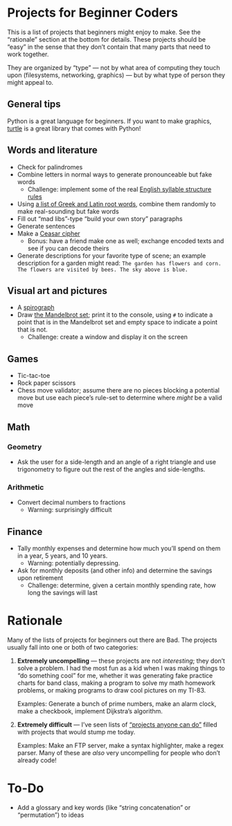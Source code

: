 # Projects for Beginner Coders

This is a list of projects that beginners might enjoy to make. See the
“rationale” section at the bottom for details. These projects should be “easy”
in the sense that they don’t contain that many parts that need to work together.

They are organized by “type” — not by what area of computing they touch upon
(filesystems, networking, graphics) — but by what type of person they might
appeal to.

## General tips

Python is a great language for beginners. If you want to make graphics,
[turtle] is a great library that comes with Python!

## Words and literature

* Check for palindromes
* Combine letters in normal ways to generate pronounceable but fake words
  * Challenge: implement some of the real [English syllable structure rules][syl]
* Using [a list of Greek and Latin root words][roots], combine them randomly to
  make real-sounding but fake words
* Fill out “mad libs”-type “build your own story” paragraphs
* Generate sentences
* Make a [Ceasar cipher][ceasar]
  * Bonus: have a friend make one as well; exchange encoded texts and see if you
    can decode theirs
* Generate descriptions for your favorite type of scene; an example description
  for a garden might read: `The garden has flowers and corn. The flowers are
  visited by bees. The sky above is blue.`

## Visual art and pictures

* A [spirograph]
* Draw [the Mandelbrot set][mandelbrot]; print it to the console, using `#` to
  indicate a point that is in the Mandelbrot set and empty space to indicate a
  point that is not.
  * Challenge: create a window and display it on the screen

## Games

* Tic-tac-toe
* Rock paper scissors
* Chess move validator; assume there are no pieces blocking a potential move but
  use each piece’s rule-set to determine where *might* be a valid move

## Math

### Geometry

* Ask the user for a side-length and an angle of a right triangle and use
  trigonometry to figure out the rest of the angles and side-lengths.

### Arithmetic

* Convert decimal numbers to fractions
  * Warning: surprisingly difficult

## Finance

* Tally monthly expenses and determine how much you’ll spend on them in a year,
  5 years, and 10 years.
  * Warning: potentially depressing.
* Ask for monthly deposits (and other info) and determine the savings upon
  retirement
  * Challenge: determine, given a certain monthly spending rate, how long the
    savings will last

# Rationale

Many of the lists of projects for beginners out there are Bad. The projects
usually fall into one or both of two categories:

1. **Extremely uncompelling** — these projects are not *interesting*; they don’t
   solve a problem. I had the most fun as a kid when I was making things to “do
   something cool” for me, whether it was generating fake practice charts for
   band class, making a program to solve my math homework problems, or making
   programs to draw cool pictures on my TI-83.

   Examples: Generate a bunch of prime numbers, make an alarm clock, make a
   checkbook, implement Dijkstra’s algorithm.

2. **Extremely difficult** — I’ve seen lists of [“projects anyone can do”][karan]
   filled with projects that would stump me today.

   Examples: Make an FTP server, make a syntax highlighter, make a regex parser.
   Many of these are *also* very uncompelling for people who don’t already code!

# To-Do

* Add a glossary and key words (like “string concatenation” or “permutation”) to
  ideas

[karan]: https://github.com/karan/Projects
[turtle]: https://docs.python.org/3/library/turtle.html
[mandelbrot]: https://en.wikipedia.org/wiki/Mandelbrot_set
[spirograph]: https://en.wikipedia.org/wiki/Spirograph
[syl]: http://clas.mq.edu.au/speech/phonetics/phonology/syllable/syll_structure.html
[roots]: https://en.wikipedia.org/wiki/List_of_Greek_and_Latin_roots_in_English
[ceasar]: https://en.wikipedia.org/wiki/Caesar_cipher
